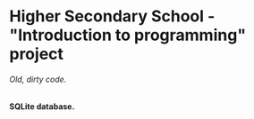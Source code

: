 # Higher Secondary School - "Introduction to programming" project
###### Old, dirty code.
#### SQLite database.
